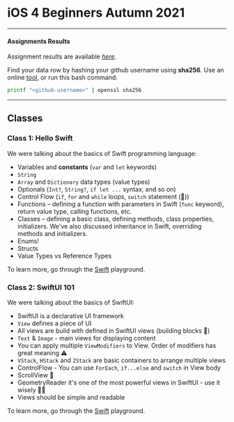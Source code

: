 # iOS 4 Beginners Autumn 2021

---

#### Assignments Results

Assignment results are available [_here_](https://docs.google.com/spreadsheets/d/1xI5ByRpoH4Nt5FwSOMYzMXxO8Lf5NLSZGver6llZlfU/edit?usp=sharing).

Find your data row by hashing your github username using **sha256**. Use an online [tool](http://www.sha1-online.com), or run this bash command:

```sh
printf "<github-username>" | openssl sha256
```

---

## Classes

### Class 1: Hello Swift

We were talking about the basics of Swift programming language:

- Variables and **constants** (`var` and `let` keywords)
- `String`
- `Array` and `Dictionary` data types (value types)
- Optionals (`Int?`, `String?`, `if let ...` syntax, and so on)
- Control Flow (`if`, `for` and `while` loops, `switch` statement (💪))
- Functions – defining a function with parameters in Swift (`func` keyword), return value type, calling functions, etc.
- Classes – defining a basic class, defining methods, class properties, initializers. We've also discussed inheritance in Swift, overriding methods and initializers.
- Enums!
- Structs
- Value Types vs Reference Types

To learn more, go through the [Swift](./Class1) playground.

### Class 2: SwiftUI 101

We were talking about the basics of SwiftUI:

- SwiftUI is a declarative UI framework
- `View` defines a piece of UI
- All views are build with defined in SwiftUI views (building blocks 🧱)
- `Text` & `Image` - main views for displaying content
- You can apply multiple `ViewModifiers` to View. Order of modifiers has great meaning ⚠️
- `VStack`, `HStack` and `ZStack` are basic containers to arrange multiple views
- ControlFlow - You can use `ForEach`, `if...else` and `switch` in View body
- ScrollView 📜
- GeometryReader it's one of the most powerful views in SwiftUI - use it wisely 🧙‍♂️
- Views should be simple and readable

To learn more, go through the [Swift](./Class2) playground.
